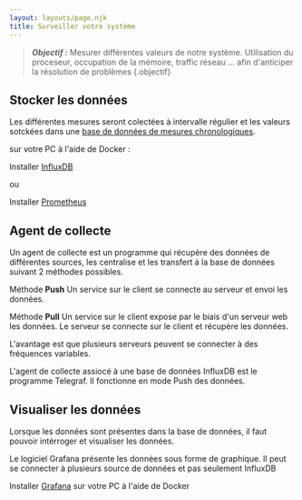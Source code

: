 ```yaml
---
layout: layouts/page.njk
title: Surveiller votre système
---
```


> ***Objectif :*** Mesurer différentes valeurs de notre système. Utilisation du proceseur, occupation de la mémoire, traffic réseau ... afin d'anticiper la résolution de problèmes
{.objectif}

## Stocker les données

Les différentes mesures seront colectées à intervalle régulier et les valeurs sotckées dans une [base de données de mesures chronologiques](../bdd/influxdb/).

sur votre PC à l'aide de Docker :

Installer [InfluxDB](../bdd/influxdb)

ou

Installer [Prometheus](../bdd/prometheus)



## Agent de collecte

Un agent de collecte est un programme qui récupère des données de différentes sources, les centralise et les transfert à la base de données suivant 2 méthodes possibles.

Méthode **Push** Un service sur le client se connecte au serveur et envoi les données.

Méthode **Pull** Un service sur le client expose par le biais d'un serveur web les données. Le serveur se connecte sur le client et récupère les données.

L'avantage est que plusieurs serveurs peuvent se connecter à des fréquences variables.

L'agent de collecte assiocé à une base de données InfluxDB est le programme Telegraf. Il fonctionne en mode Push des données.



## Visualiser les données

Lorsque les données sont présentes dans la base de données, il faut pouvoir intérroger et visualiser les données.

Le logiciel Grafana présente les données sous forme de graphique. Il peut se connecter à plusieurs source de données et pas seulement InfluxDB

Installer [Grafana](../bdd/grafana) sur votre PC à l'aide de Docker